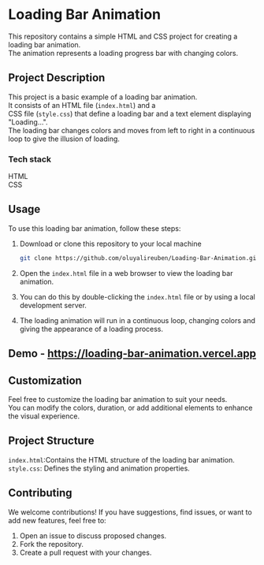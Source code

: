 # Loading Bar Animation 

This repository contains a simple HTML and CSS project for creating a loading bar animation. <br>
The animation represents a loading progress bar with changing colors.


## Project Description
This project is a basic example of a loading bar animation. <br>
It consists of an HTML file (`index.html`) and a <br>
CSS file (`style.css`) that define a loading bar and a text element displaying "Loading...". <br>
The loading bar changes colors and moves from left to right in a continuous loop to give the illusion of loading.

### Tech stack
HTML <br>
CSS


## Usage

To use this loading bar animation, follow these steps:

1. Download or clone this repository to your local machine
   ```bash
   git clone https://github.com/oluyalireuben/Loading-Bar-Animation.git

3. Open the `index.html` file in a web browser to view the loading bar animation. <br>
4. You can do this by double-clicking the `index.html` file or by using a local development server.

5. The loading animation will run in a continuous loop, changing colors and giving the appearance of a loading process.

## Demo - https://loading-bar-animation.vercel.app

## Customization
Feel free to customize the loading bar animation to suit your needs. <br>
You can modify the colors, duration, or add additional elements to enhance the visual experience.

## Project Structure
`index.html`:Contains the HTML structure of the loading bar animation.<br>
`style.css`: Defines the styling and animation properties.

## Contributing

We welcome contributions! If you have suggestions, find issues, or want to add new features, feel free to:

1. Open an issue to discuss proposed changes.
2. Fork the repository.
3. Create a pull request with your changes.


